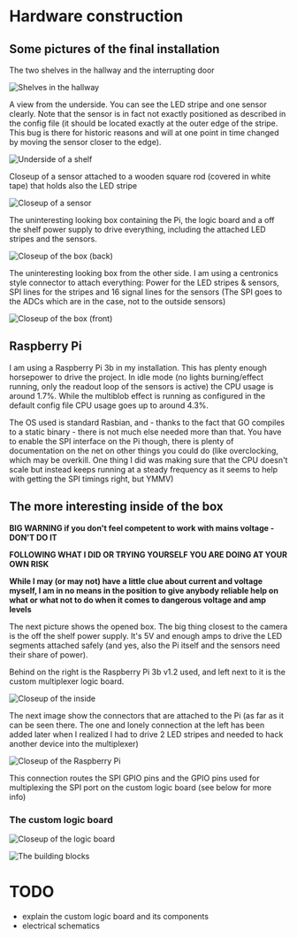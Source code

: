 # Hardware construction

## Some pictures of the final installation

The two shelves in the hallway and the interrupting door

![Shelves in the hallway](images/shelves.jpg)

A view from the underside. You can see the LED stripe and one sensor
clearly. Note that the sensor is in fact not exactly positioned as
described in the config file (it should be located exactly at the
outer edge of the stripe. This bug is there for historic reasons and
will at one point in time changed by moving the sensor closer to the
edge).

![Underside of a shelf](images/shelf_underside.jpg)

Closeup of a sensor attached to a wooden square rod (covered in white
tape) that holds also the LED stripe

![Closeup of a sensor](images/ir-sensor.jpg)

The uninteresting looking box containing the Pi, the logic board and a
off the shelf power supply to drive everything, including the attached
LED stripes and the sensors.

![Closeup of the box (back)](images/goleds-box-back.jpg)

The uninteresting looking box from the other side. I am using a
centronics style connector to attach everything: Power for the LED
stripes & sensors, SPI lines for the stripes and 16 signal lines for
the sensors (The SPI goes to the ADCs which are in the case, not to
the outside sensors)

![Closeup of the box (front)](images/goleds-box-front.jpg)

## Raspberry Pi

I am using a Raspberry Pi 3b in my installation. This has plenty enough
horsepower to drive the project. In idle mode (no lights
burning/effect running, only the readout loop of the sensors is
active) the CPU usage is around 1.7%. While the multiblob effect is
running as configured in the default config file CPU usage goes up to
around 4.3%.

The OS used is standard Rasbian, and - thanks to the fact that GO
compiles to a static binary - there is not much else needed more than
that. You have to enable the SPI interface on the Pi though, there is
plenty of documentation on the net on other things you could do (like
overclocking, which may be overkill. One thing I did was making sure
that the CPU doesn't scale but instead keeps running at a steady
frequency as it seems to help with getting the SPI timings right, but
YMMV)

## The more interesting inside of the box

**BIG WARNING if you don't feel competent to work with mains voltage - DON'T DO IT**

**FOLLOWING WHAT I DID OR TRYING YOURSELF YOU ARE DOING AT YOUR OWN RISK**

**While I may (or may not) have a little clue about current and
voltage myself, I am in no means in the position to give anybody
reliable help on what or what not to do when it comes to dangerous
voltage and amp levels**

The next picture shows the opened box. The big thing closest to the
camera is the off the shelf power supply. It's 5V and enough amps to
drive the LED segments attached safely (and yes, also the Pi
itself and the sensors need their share of power).

Behind on the right is the Raspberry Pi 3b v1.2 used, and left next to
it is the custom multiplexer logic board.


![Closeup of the inside](images/goleds-box-open.jpg)


The next image show the connectors that are attached to the Pi (as far
as it can be seen there. The one and lonely connection at the left has
been added later when I realized I had to drive 2 LED stripes and
needed to hack another device into the multiplexer) 

![Closeup of the Raspberry Pi](images/goleds-box-raspi.jpg)

This connection routes the SPI GPIO pins and the GPIO pins used for
multiplexing the SPI port on the custom logic board (see below for
more info) 

### The custom logic board

![Closeup of the logic board](images/goleds-box-logic.jpg)


![The building blocks](images/goleds-box-logic-annotated.png)


# **TODO**

- explain the custom logic board and its components
- electrical schematics


